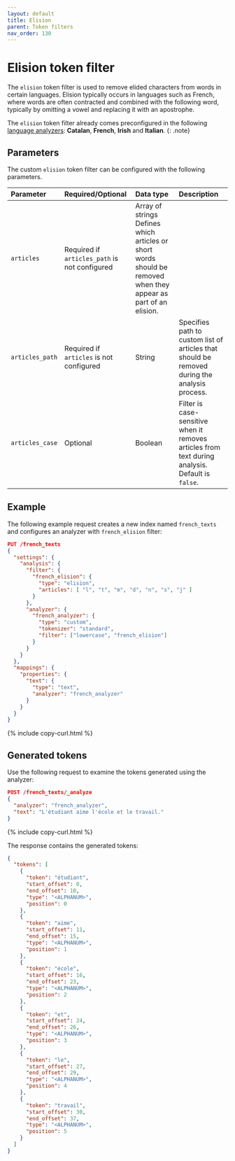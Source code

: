 ```yaml
---
layout: default
title: Elision
parent: Token filters
nav_order: 130
---
```

<!-- vale off -->
# Elision token filter
<!-- vale on -->
The `elision` token filter is used to remove elided characters from words in certain languages. Elision typically occurs in languages such as French, where words are often contracted and combined with the following word, typically by omitting a vowel and replacing it with an apostrophe. 

The `elision` token filter already comes preconfigured in the following [language analyzers]({{site.url}}{{site.baseurl}}/analyzers/language-analyzers/): **Catalan**, **French**, **Irish** and **Italian**.
{: .note}

## Parameters

The custom `elision` token filter can be configured with the following parameters.

Parameter | Required/Optional | Data type | Description
:--- | :--- | :--- | :--- 
`articles` | Required if `articles_path` is not configured | Array of strings Defines which articles or short words should be removed when they appear as part of an elision.
`articles_path` | Required if `articles` is not configured | String | Specifies path to custom list of articles that should be removed during the analysis process. 
`articles_case` | Optional | Boolean | Filter is case-sensitive when it removes articles from text during analysis. Default is `false`.

## Example

The following example request creates a new index named `french_texts` and configures an analyzer with `french_elision` filter:

```json
PUT /french_texts
{
  "settings": {
    "analysis": {
      "filter": {
        "french_elision": {
          "type": "elision",
          "articles": [ "l", "t", "m", "d", "n", "s", "j" ]
        }
      },
      "analyzer": {
        "french_analyzer": {
          "type": "custom",
          "tokenizer": "standard",
          "filter": ["lowercase", "french_elision"]
        }
      }
    }
  },
  "mappings": {
    "properties": {
      "text": {
        "type": "text",
        "analyzer": "french_analyzer"
      }
    }
  }
}

```
{% include copy-curl.html %}

## Generated tokens

Use the following request to examine the tokens generated using the analyzer:

```json
POST /french_texts/_analyze
{
  "analyzer": "french_analyzer",
  "text": "L'étudiant aime l'école et le travail."
}
```
{% include copy-curl.html %}

The response contains the generated tokens:

```json
{
  "tokens": [
    {
      "token": "étudiant",
      "start_offset": 0,
      "end_offset": 10,
      "type": "<ALPHANUM>",
      "position": 0
    },
    {
      "token": "aime",
      "start_offset": 11,
      "end_offset": 15,
      "type": "<ALPHANUM>",
      "position": 1
    },
    {
      "token": "école",
      "start_offset": 16,
      "end_offset": 23,
      "type": "<ALPHANUM>",
      "position": 2
    },
    {
      "token": "et",
      "start_offset": 24,
      "end_offset": 26,
      "type": "<ALPHANUM>",
      "position": 3
    },
    {
      "token": "le",
      "start_offset": 27,
      "end_offset": 29,
      "type": "<ALPHANUM>",
      "position": 4
    },
    {
      "token": "travail",
      "start_offset": 30,
      "end_offset": 37,
      "type": "<ALPHANUM>",
      "position": 5
    }
  ]
}
```

